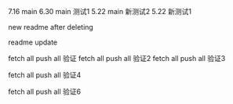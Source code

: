 7.16 main
6.30 main 测试1
5.22 main 新测试2
5.22 新测试1

new readme after deleting

readme update

fetch all push all 验证
fetch all push all 验证2
fetch all push all 验证3

fetch all push all 验证4


fetch all push all 验证6
